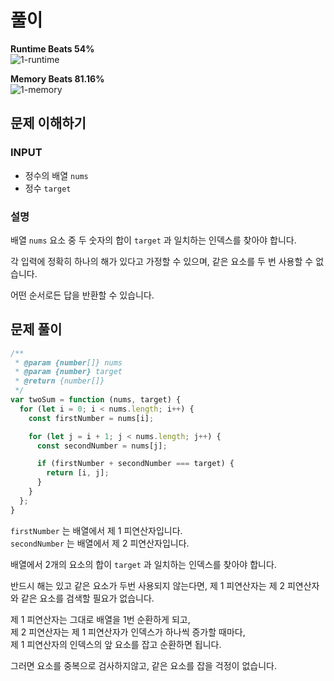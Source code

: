 # 풀이

**Runtime Beats 54%**  
![1-runtime](https://user-images.githubusercontent.com/64972038/225942652-98e1bef8-a7fb-456b-adbc-41111e065c46.svg)

**Memory Beats 81.16%**  
![1-memory](https://user-images.githubusercontent.com/64972038/225942691-90eeeaac-1f1c-4882-bf23-9ac44f0540e1.svg)


## 문제 이해하기

### INPUT
- 정수의 배열 `nums`
- 정수 `target`

### 설명

배열 `nums` 요소 중 두 숫자의 합이 `target` 과 일치하는 인덱스를 찾아야 합니다.

각 입력에 정확히 하나의 해가 있다고 가정할 수 있으며, 같은 요소를 두 번 사용할 수 없습니다.

어떤 순서로든 답을 반환할 수 있습니다.

## 문제 풀이
~~~javascript
/**
 * @param {number[]} nums
 * @param {number} target
 * @return {number[]}
 */
var twoSum = function (nums, target) {
  for (let i = 0; i < nums.length; i++) {
    const firstNumber = nums[i];

    for (let j = i + 1; j < nums.length; j++) {
      const secondNumber = nums[j];

      if (firstNumber + secondNumber === target) {
        return [i, j];
      }
    }
  };
}
~~~
`firstNumber` 는 배열에서 제 1 피연산자입니다.  
`secondNumber` 는 배열에서 제 2 피연산자입니다.

배열에서 2개의 요소의 합이 `target` 과 일치하는 인덱스를 찾아야 합니다.  

반드시 해는 있고 같은 요소가 두번 사용되지 않는다면, 제 1 피연산자는 제 2 피연산자와 같은 요소를 검색할 필요가 없습니다.

제 1 피연산자는 그대로 배열을 1번 순환하게 되고,  
제 2 피연산자는 제 1 피연산자가 인덱스가 하나씩 증가할 때마다,  
제 1 피연산자의 인덱스의 앞 요소를 잡고 순환하면 됩니다.

그러면 요소를 중복으로 검사하지않고, 같은 요소를 잡을 걱정이 없습니다.

